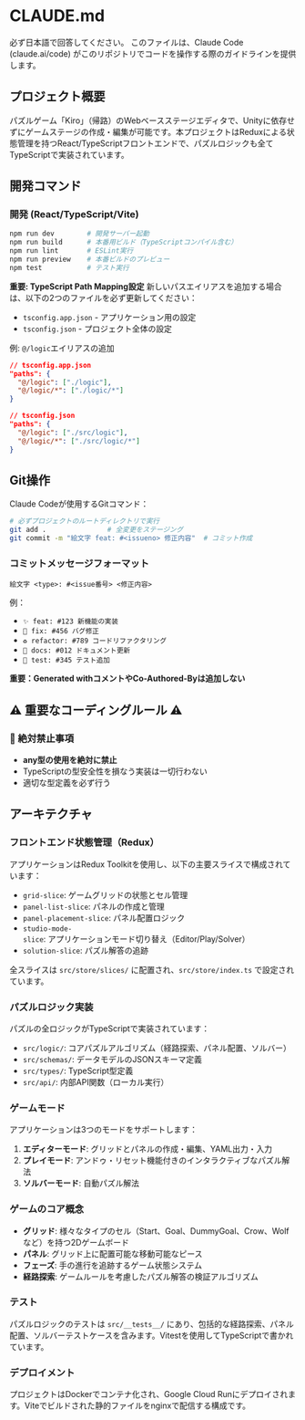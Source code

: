 # CLAUDE.md

必ず日本語で回答してください。
このファイルは、Claude Code (claude.ai/code) がこのリポジトリでコードを操作する際のガイドラインを提供します。

## プロジェクト概要
パズルゲーム「Kiro」（帰路）のWebベースステージエディタで、Unityに依存せずにゲームステージの作成・編集が可能です。本プロジェクトはReduxによる状態管理を持つReact/TypeScriptフロントエンドで、パズルロジックも全てTypeScriptで実装されています。

## 開発コマンド

### 開発 (React/TypeScript/Vite)
```bash
npm run dev        # 開発サーバー起動
npm run build      # 本番用ビルド（TypeScriptコンパイル含む）
npm run lint       # ESLint実行
npm run preview    # 本番ビルドのプレビュー
npm test           # テスト実行
```

**重要: TypeScript Path Mapping設定**
新しいパスエイリアスを追加する場合は、以下の2つのファイルを必ず更新してください：
- `tsconfig.app.json` - アプリケーション用の設定
- `tsconfig.json` - プロジェクト全体の設定

例: `@/logic`エイリアスの追加
```json
// tsconfig.app.json
"paths": {
  "@/logic": ["./logic"],
  "@/logic/*": ["./logic/*"]
}

// tsconfig.json  
"paths": {
  "@/logic": ["./src/logic"],
  "@/logic/*": ["./src/logic/*"]
}
```


## Git操作

Claude Codeが使用するGitコマンド：

```bash
# 必ずプロジェクトのルートディレクトリで実行
git add .               # 全変更をステージング  
git commit -m "絵文字 feat: #<issueno> 修正内容"  # コミット作成
```


### コミットメッセージフォーマット
```
絵文字 <type>: #<issue番号> <修正内容>
```

例：
- `✨ feat: #123 新機能の実装`
- `🐛 fix: #456 バグ修正`
- `♻️ refactor: #789 コードリファクタリング`
- `📝 docs: #012 ドキュメント更新`
- `🧪 test: #345 テスト追加`

**重要：Generated withコメントやCo-Authored-Byは追加しない**

## ⚠️ 重要なコーディングルール ⚠️

### 🚫 絶対禁止事項
- **any型の使用を絶対に禁止**
- TypeScriptの型安全性を損なう実装は一切行わない
- 適切な型定義を必ず行う


## アーキテクチャ

### フロントエンド状態管理（Redux）
アプリケーションはRedux Toolkitを使用し、以下の主要スライスで構成されています：
- `grid-slice`: ゲームグリッドの状態とセル管理
- `panel-list-slice`: パネルの作成と管理
- `panel-placement-slice`: パネル配置ロジック
- `studio-mode-slice`: アプリケーションモード切り替え（Editor/Play/Solver）
- `solution-slice`: パズル解答の追跡

全スライスは `src/store/slices/` に配置され、`src/store/index.ts` で設定されています。

### パズルロジック実装
パズルの全ロジックがTypeScriptで実装されています：
- `src/logic/`: コアパズルアルゴリズム（経路探索、パネル配置、ソルバー）
- `src/schemas/`: データモデルのJSONスキーマ定義
- `src/types/`: TypeScript型定義
- `src/api/`: 内部API関数（ローカル実行）

### ゲームモード
アプリケーションは3つのモードをサポートします：
1. **エディターモード**: グリッドとパネルの作成・編集、YAML出力・入力
2. **プレイモード**: アンドゥ・リセット機能付きのインタラクティブなパズル解法
3. **ソルバーモード**: 自動パズル解法

### ゲームのコア概念
- **グリッド**: 様々なタイプのセル（Start、Goal、DummyGoal、Crow、Wolfなど）を持つ2Dゲームボード
- **パネル**: グリッド上に配置可能な移動可能なピース
- **フェーズ**: 手の進行を追跡するゲーム状態システム
- **経路探索**: ゲームルールを考慮したパズル解答の検証アルゴリズム

### テスト
パズルロジックのテストは `src/__tests__/` にあり、包括的な経路探索、パネル配置、ソルバーテストケースを含みます。Vitestを使用してTypeScriptで書かれています。

### デプロイメント
プロジェクトはDockerでコンテナ化され、Google Cloud Runにデプロイされます。Viteでビルドされた静的ファイルをnginxで配信する構成です。